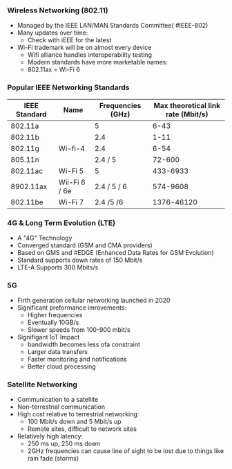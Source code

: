 ### Wireless Networking (802.11)
- Managed by the IEEE LAN/MAN Standards Committee( #IEEE-802)
- Many updates over time:
	- Check with iEEE for the latest
- Wi-Fi trademark will be on almost every device
	-  Wifi alliance handles interoperability testing
	- Modern standards have more marketable names:
	- 802.11ax = Wi-Fi 6

### Popular IEEE Networking Standards
| IEEE Standard | Name          | Frequencies (GHz) | Max theoretical link rate (Mbit/s) |
| ------------- | ------------- | ----------------- | ---------------------------------- |
| 802.11a       |               | 5                 | 6-43                               |
| 802.11b       |               | 2.4               | 1-11                               |
| 802.11g       | Wi-fi-4       | 2.4               | 6-54                               |
| 805.11n       |               | 2.4 / 5           | 72-600                             |
| 802.11ac      | Wi-Fi 5       | 5                 | 433-6933                           |
| 8902.11ax     | Wii-Fi 6 / 6e | 2.4 / 5 / 6       | 574-9608                           |
| 802.11be      | Wi-Fi 7       | 2.4 /5 /6         | 1376-46120                         |
### 4G & Long Term Evolution (LTE)
- A "4G" Technology
- Converged standard (GSM and CMA providers)
- Based on GMS and #EDGE (Enhanced Data Rates for GSM Evolution)
- Standard supports down rates of 150 Mbit/s
- LTE-A Supports 300 Mbits/s

### 5G
- Firth generation cellular networking launched in 2020
- Significant preformance imrovements:
	- Higher frequencies
	- Eventually 10GB/s
	- Slower speeds from 100-900 mbit/s
- Signifigant IoT Impact
	- bandwidth becomes less ofa constraint
	- Larger data transfers
	- Faster monitoring and notifications
	- Better cloud processing

### Satellite Networking
- Communication to a satellite
- Non-terrestrial communication
- High cost relative to terrestrial networking:
	- 100 Mbit/s down and 5 Mbit/s up
	- Remote sites, difficult to network sites
- Relatively high latency:
	- 250 ms up, 250 ms down
	-  2GHz frequencies can cause line of sight to be lost due to things like rain fade (storms)
